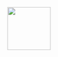 <div id="header" align="center">
  <img src="https://giphy.com/gifs/pt0EKLDJmVvlS/giphy.gif" width="100"/>
</div>
<a href https://img.shields.io/badge/Instagram-purple </a>
